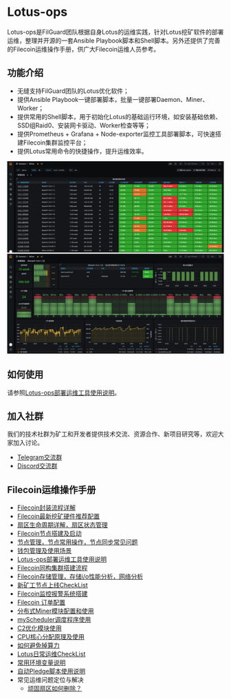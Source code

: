 # Lotus-ops
Lotus-ops是FilGuard团队根据自身Lotus的运维实践，针对Lotus挖矿软件的部署运维，整理并开源的一套Ansible Playbook脚本和Shell脚本。另外还提供了完善的Filecoin运维操作手册，供广大Filecoin运维人员参考。

## 功能介绍
- 无缝支持FilGuard团队的Lotus优化软件；
- 提供Ansible Playbook一键部署脚本，批量一键部署Daemon、Miner、Worker；
- 提供常用的Shell脚本，用于初始化Lotus的基础运行环境，如安装基础依赖、SSD组Raid0、安装网卡驱动、Worker检查等等；
- 提供Prometheus + Grafana + Node-exporter监控工具部署脚本，可快速搭建Filecoin集群监控平台；
- 提供Lotus常用命令的快捷操作，提升运维效率。

![monitor-servers](./images/monitor-servers.png)
![monitor-metric](./images/monitor-metric.png)

## 如何使用
请参照[Lotus-ops部署运维工具使用说明](./documents/ansible-deploy-tool-usage.md)。

## 加入社群
我们的技术社群为矿工和开发者提供技术交流、资源合作、新项目研究等，欢迎大家加入讨论。
- [Telegram交流群](https://t.me/joinchat/TOGYnsZ2itA0NGZl)
- [Discord交流群](https://discord.gg/4f3DjmDk7j)

## Filecoin运维操作手册
- [Filecoin封装流程详解](./documents/lotus-mining-process.md)
- [Filecoin最新挖矿硬件推荐配置](./documents/hardware-configuration.md)
- [扇区生命周期详解，扇区状态管理](./documents/sector-life-cycle.md)
- [Filecoin节点搭建及启动](./documents/daemon-deployment.md)
- [节点管理，节点常用操作，节点同步常见问题](./documents/daemon-operation.md)
- [钱包管理及使用场景](./documents/wallet-management.md)
- [Lotus-ops部署运维工具使用说明](./documents/ansible-deploy-tool-usage.md)
- [Filecoin同构集群搭建流程](./documents/mining-cluster-deployment.md)
- [Filecoin存储管理，存储i/o性能分析，网络分析](./documents/storage-manage.md)
- [新矿工节点上线CheckList](./documents/new-miner-checklist.md)
- [Filecoin监控报警系统搭建](./documents/monitoring-deployment.md)
- [Filecoin 订单配置](./documents/deals-configuration.md)
- [分布式Miner模块配置和使用](./documents/distributed-miner-configuration.md)
- [myScheduler调度程序使用](./documents/myscheduler-configuration.md)
- [C2优化模块使用](./documents/c2-optimization-instructions.md)
- [CPU核心分配原理及使用](./documents/cores-optimization-instructions.md)
- [如何避免掉算力](./documents/miner-keep.md)
- [Lotus日常运维CheckList](./documents/lotus-ops-checklist.md)
- [常用环境变量说明](./documents/environment-usage.md)
- [自动Pledge脚本使用说明](./documents/auto-pledge.md)
- 常见运维问题定位与解决
  - [顽固扇区如何删除？](./documents/questions.md#1-顽固扇区如何删除)